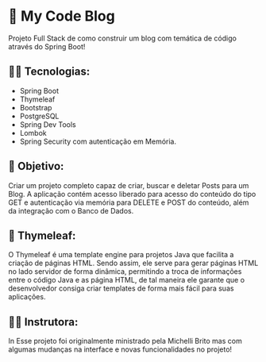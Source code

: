 # 📰 My Code Blog
Projeto Full Stack de como construir um blog com temática de código através do Spring Boot!

## 👨‍💻 Tecnologias:
- Spring Boot
- Thymeleaf
- Bootstrap
- PostgreSQL
- Spring Dev Tools
- Lombok
- Spring Security com autenticação em Memória.

## 🎯 Objetivo:
Criar um projeto completo capaz de criar, buscar e deletar Posts para um Blog. A aplicação contém acesso liberado para acesso do conteúdo do tipo GET e autenticação via memória para DELETE e POST do conteúdo, além da integração com o Banco de Dados.

## 🍃 Thymeleaf:
O Thymeleaf é uma template engine para projetos Java que facilita a criação de páginas HTML. Sendo assim, ele serve para gerar páginas HTML no lado servidor de forma dinâmica, permitindo a troca de informações entre o código Java e as página HTML, de tal maneira ele garante que o desenvolvedor consiga criar templates de forma mais fácil para suas aplicações.

## 👩‍🏫 Instrutora:
In Esse projeto foi originalmente ministrado pela Michelli Brito mas com algumas mudanças na interface e novas funcionalidades no projeto!
